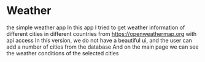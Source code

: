 # Weather
the simple weather app
In this app I tried to get weather information of different cities in different countries from https://openweathermap.org with api access
In this version, we do not have a beautiful ui, and the user can add a number of cities from the database
And on the main page we can see the weather conditions of the selected cities 

